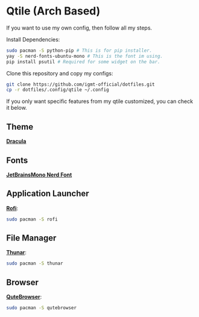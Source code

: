 # Qtile (Arch Based)
If you want to use my own config, then follow all my steps.

Install Dependencies:

```bash
sudo pacman -S python-pip # This is for pip installer.
yay -S nerd-fonts-ubuntu-mono # This is the font im using.
pip install psutil # Required for some widget on the bar.
```

Clone this repository and copy my configs:

```bash
git clone https://github.com/igmt-official/dotfiles.git
cp -r dotfiles/.config/qtile ~/.config
```

If you only want specific features from my qtile customized, you can check it below.

## Theme

**[Dracula](https://www.gnome-look.org/s/Gnome/p/1687249)**

## Fonts

**[JetBrainsMono Nerd Font](https://github.com/ryanoasis/nerd-fonts/releases/download/v2.1.0/JetBrainsMono.zip)**

## Application Launcher

**[Rofi](https://wiki.archlinux.org/title/Rofi)**:

```bash
sudo pacman -S rofi
```

## File Manager

**[Thunar](https://wiki.archlinux.org/title/thunar)**:

```bash
sudo pacman -S thunar
```

## Browser

**[QuteBrowser](https://wiki.archlinux.org/title/Qutebrowser)**:

```bash
sudo pacman -S qutebrowser
```
